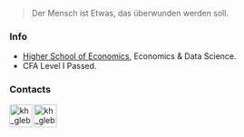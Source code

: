 > Der Mensch ist Etwas, das überwunden werden soll.

### Info
* [Higher School of Economics](https://www.hse.ru/en/), Economics & Data Science. 
* CFA Level I Passed.

### Contacts
[<img align="left" alt="kh_gleb_linkedin" width="40px" src="https://img.icons8.com/color/48/000000/linkedin.svg"/>](https://www.linkedin.com/in/khaykingleb)
[<img align="left" alt="kh_gleb_kaggle" width="40px" src="https://img.icons8.com/windows/32/4a90e2/kaggle.svg"/>](https://www.kaggle.com/glebkhaykin)
